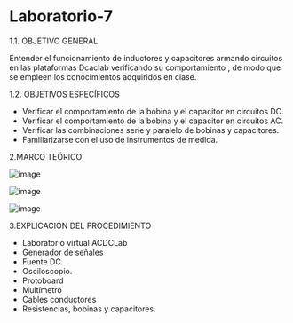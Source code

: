 # Laboratorio-7

1.1. OBJETIVO GENERAL

Entender el funcionamiento de inductores y capacitores armando circuitos en las plataformas Dcaclab verificando su comportamiento , de modo que se empleen los conocimientos adquiridos en clase.

1.2. OBJETIVOS ESPECÍFICOS

-	Verificar el comportamiento de la bobina y el capacitor en circuitos DC.
-	Verificar el comportamiento de la bobina y el capacitor en circuitos AC.
-	Verificar las combinaciones serie y paralelo de bobinas y capacitores.
-	Familiarizarse con el uso de instrumentos de medida.

2.MARCO TEÓRICO

![image](https://user-images.githubusercontent.com/105291794/185268445-add13d14-457a-46db-9081-eecd263cddb4.png)

![image](https://user-images.githubusercontent.com/105291794/185268497-90840a2f-bdad-4716-928c-f24a6c0e9b7e.png)

![image](https://user-images.githubusercontent.com/105291794/185268508-5b853e5d-2676-4b39-aa91-1a1f5b8a021b.png)

3.EXPLICACIÓN DEL PROCEDIMIENTO

-	Laboratorio virtual ACDCLab
-	Generador de señales
-	Fuente DC.
-	Osciloscopio.
-	Protoboard
-	Multímetro
-	Cables conductores
-	Resistencias, bobinas y capacitores.



























